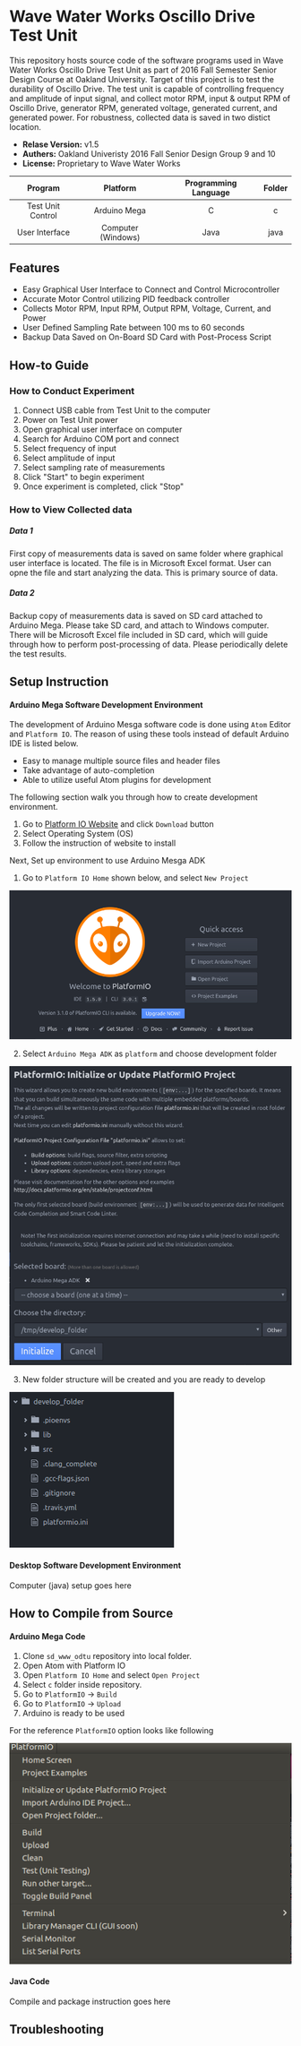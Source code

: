 # Wave Water Works Oscillo Drive Test Unit

This repository hosts source code of the software programs used in Wave Water Works Oscillo Drive Test Unit as part of 2016 Fall Semester Senior Design Course at Oakland University. Target of this project is to test the durability of Oscillo Drive. The test unit is capable of controlling frequency and amplitude of input signal, and collect motor RPM, input & output RPM of Oscillo Drive, generator RPM, generated voltage, generated current, and generated power. For robustness, collected data is saved in two distict location.

- **Relase Version:** v1.5
- **Authers:** Oakland Univeristy 2016 Fall Senior Design Group 9 and 10
- **License:** Proprietary to Wave Water Works

|   Program         |  Platform         |   Programming Language |  Folder   |
|:-----------------:|:-----------------:|:----------------------:|:---------:|
| Test Unit Control | Arduino Mega      |        C               |     c     |
| User Interface    | Computer (Windows)|       Java             |    java   |

## Features

- Easy Graphical User Interface to Connect and Control Microcontroller
- Accurate Motor Control utilizing PID feedback controller
- Collects Motor RPM, Input RPM, Output RPM, Voltage, Current, and Power
- User Defined Sampling Rate between 100 ms to 60 seconds
- Backup Data Saved on On-Board SD Card with Post-Process Script

## How-to Guide

### How to Conduct Experiment
1. Connect USB cable from Test Unit to the computer
2. Power on Test Unit power
3. Open graphical user interface on computer
4. Search for Arduino COM port and connect
5. Select frequency of input
6. Select amplitude of input
7. Select sampling rate of measurements
8. Click "Start" to begin experiment
9. Once experiment is completed, click "Stop"

### How to View Collected data
##### Data 1
First copy of measurements data is saved on same folder where graphical user interface is located. The file is in Microsoft Excel format. User can opne the file and start analyzing the data. This is primary source of data.

##### Data 2
Backup copy of measurements data is saved on SD card attached to Arduino Mega. Please take SD card, and attach to Windows computer. There will be Microsoft Excel file included in SD card, which will guide through how to perform post-processing of data. Please periodically delete the test results.

## Setup Instruction

#### Arduino Mega Software Development Environment

The development of Arduino Mesga software code is done using ```Atom``` Editor and ```Platform IO```. The reason of using these tools instead of default Arduino IDE is listed below.

- Easy to manage multiple source files and header files
- Take advantage of auto-completion
- Able to utilize useful Atom plugins for development

The following section walk you through how to create development environment.

1. Go to [Platform IO Website](http://platformio.org/platformio-ide) and click ```Download``` button
2. Select Operating System (OS)
3. Follow the instruction of website to install

Next, Set up environment to use Arduino Mesga ADK

1. Go to ```Platform IO Home``` shown below, and select ```New Project```

  ![PlatformID Home](c/doc/img/platformio-home.png)

2. Select ```Arduino Mega ADK``` as ```platform``` and choose development folder

  ![Initialize](c/doc/img/initialize.png)

3. New folder structure will be created and you are ready to develop

  ![Folder Structure](c/doc/img/created.png)


#### Desktop Software Development Environment

Computer (java) setup goes here

## How to Compile from Source

#### Arduino Mega Code

1. Clone ```sd_www_odtu``` repository into local folder.
2. Open Atom with Platform IO
3. Open ```Platform IO Home``` and select ```Open Project```
4. Select ```c``` folder inside repository.
5. Go to ```PlatformIO``` -> ```Build```
6. Go to ```PlatformIO``` -> ```Upload```
7. Arduino is ready to be used

For the reference ```PlatformIO``` option looks like following

![PlatformIO Tab](c/doc/img/tab.png)

#### Java Code

Compile and package instruction goes here

## Troubleshooting
